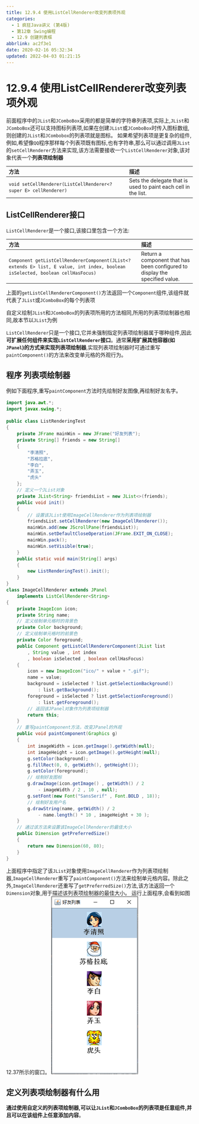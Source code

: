 ```yaml
---
title: 12.9.4 使用ListCellRenderer改变列表项外观
categories: 
  - 1 疯狂Java讲义 (第4版)
  - 第12章 Swing编程
  - 12.9 创建列表框
abbrlink: ac2f3e1
date: 2020-02-16 05:32:34
updated: 2022-04-03 01:21:15
---
```

# 12.9.4 使用ListCellRenderer改变列表项外观
前面程序中的`JList`和`JComboBox`采用的都是简单的字符串列表项,实际上,`JList`和`JComboBox`还可以支持图标列表项,如果在创建`JList`或`JComboBox`时传入图标数组,则创建的`JList`和`JCombobox`的列表项就是图标。
如果希望列表项是更复杂的组件,例如,希望像`QQ`程序那样每个列表项既有图标,也有字符串,那么可以通过调用`JList`的`setCellRenderer`方法来实现,该方法需要接收一个`ListCellRenderer`对象,该对象代表一个**列表项绘制器**

|方法|描述|
|:--|:--|
|`void setCellRenderer(ListCellRenderer<? super E> cellRenderer)`|Sets the delegate that is used to paint each cell in the list.|

## ListCellRenderer接口
`ListCellRenderer`是一个接口,该接口里包含一个方法:

|方法|描述|
|:--|:--|
|`Component getListCellRendererComponent(JList<? extends E> list, E value, int index, boolean isSelected, boolean cellHasFocus)`|Return a component that has been configured to display the specified value.|

上面的`getListCellRendererComponent()`方法返回一个`Component`组件,该组件就代表了`JList`或`JComboBox`的每个列表项

自定义绘制`JList`和`JComboBox`的列表项所用的方法相同,所用的列表项绘制器也相同,故本节以`JList`为例

`ListCellRenderer`只是一个接口,它并未强制指定列表项绘制器属于哪种组件,因此**可扩展任何组件来实现`ListCellRenderer`接口**。通常**采用扩展其他容器(如`JPanel`)的方式来实现列表项绘制器**,实现列表项绘制器时可通过重写`paintComponent()`的方法来改变单元格的外观行为。
## 程序 列表项绘制器
例如下面程序,重写`paintComponent`方法时先绘制好友图像,再绘制好友名字。
```java
import java.awt.*;
import javax.swing.*;

public class ListRenderingTest
{
    private JFrame mainWin = new JFrame("好友列表");
    private String[] friends = new String[]
    {
        "李清照",
        "苏格拉底",
        "李白",
        "弄玉",
        "虎头"
    };
    // 定义一个JList对象
    private JList<String> friendsList = new JList<>(friends);
    public void init()
    {
        // 设置该JList使用ImageCellRenderer作为列表项绘制器
        friendsList.setCellRenderer(new ImageCellRenderer());
        mainWin.add(new JScrollPane(friendsList));
        mainWin.setDefaultCloseOperation(JFrame.EXIT_ON_CLOSE);
        mainWin.pack();
        mainWin.setVisible(true);
    }
    public static void main(String[] args)
    {
        new ListRenderingTest().init();
    }
}
class ImageCellRenderer extends JPanel
    implements ListCellRenderer<String>
{
    private ImageIcon icon;
    private String name;
    // 定义绘制单元格时的背景色
    private Color background;
    // 定义绘制单元格时的前景色
    private Color foreground;
    public Component getListCellRendererComponent(JList list
        , String value , int index
        , boolean isSelected , boolean cellHasFocus)
    {
        icon = new ImageIcon("ico/" + value + ".gif");
        name = value;
        background = isSelected ? list.getSelectionBackground()
            : list.getBackground();
        foreground = isSelected ? list.getSelectionForeground()
            : list.getForeground();
        // 返回该JPanel对象作为列表项绘制器
        return this;
    }
    // 重写paintComponent方法，改变JPanel的外观
    public void paintComponent(Graphics g)
    {
        int imageWidth = icon.getImage().getWidth(null);
        int imageHeight = icon.getImage().getHeight(null);
        g.setColor(background);
        g.fillRect(0, 0, getWidth(), getHeight());
        g.setColor(foreground);
        // 绘制好友图标
        g.drawImage(icon.getImage() , getWidth() / 2
            - imageWidth / 2 , 10 , null);
        g.setFont(new Font("SansSerif" , Font.BOLD , 18));
        // 绘制好友用户名
        g.drawString(name, getWidth() / 2
            - name.length() * 10 , imageHeight + 30 );
    }
    // 通过该方法来设置该ImageCellRenderer的最佳大小
    public Dimension getPreferredSize()
    {
        return new Dimension(60, 80);
    }
}
```
上面程序中指定了该`JList`对象使用`ImageCellRenderer`作为列表项绘制器,`ImageCellRenderer`重写了`paintComponent()`方法来绘制单元格内容。除此之外,`ImageCellRenderer`还重写了`getPreferredSize()`方法,该方法返回一个`Dimension`对象,用于描述该列表项绘制器的最佳大小。
运行上面程序,会看到如图12.37所示的窗口。
![](https://raw.githubusercontent.com/lanlan2017/images/master/CrazyJavaHandout4/Chapter12/12.9.4/1.png)
<!-- CrazyJavaHandout4/Chapter12/12.9.4/ -->
## 定义列表项绘制器有什么用
**通过使用自定义的列表项绘制器,可以让`JList`和`JComboBox`的列表项是任意组件,并且可以在该组件上任意添加内容**。
